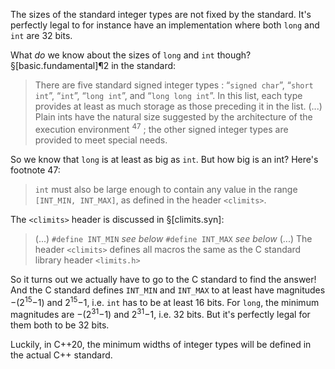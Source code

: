 The sizes of the standard integer types are not fixed by the standard. It's perfectly legal to for instance have an implementation where both `long` and `int` are 32 bits.

What _do_ we know about the sizes of `long` and `int` though? 
§[basic.fundamental]¶2 in the standard:

> There are five standard signed integer types : “`signed char`”, “`short int`”, “`int`”, “`long int`”, and “`long long int`”. In this list, each type provides at least as much storage as those preceding it in the list. (...) Plain ints have the natural size suggested by the architecture of the execution environment <sup>47</sup> ; the other signed integer types are provided to meet special needs.

So we know that `long` is at least as big as `int`. But how big is an int? Here's  footnote 47:
> `int` must also be large enough to contain any value in the range `[INT_MIN, INT_MAX]`, as defined in the header `<climits>`.

The `<climits>` header is discussed in §[climits.syn]:
> (...)
> `#define INT_MIN` _see below_
> `#define INT_MAX` _see below_
> (...)
> The header `<climits>` defines all macros the same as the C standard library header `<limits.h>`

So it turns out we actually have to go to the C standard to find the answer! And the C standard defines `INT_MIN` and `INT_MAX` to at least have magnitudes −(2<sup>15</sup>−1) and  2<sup>15</sup>−1, i.e. `int` has to be at least 16 bits. For `long`, the minimum magnitudes are −(2<sup>31</sup>−1) and  2<sup>31</sup>−1, i.e. 32 bits. But it's perfectly legal for them both to be 32 bits.

Luckily, in C++20, the minimum widths of integer types will be defined in the actual C++ standard.